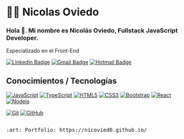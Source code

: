 # :man_technologist: Nicolas Oviedo
### Hola 👋. Mi nombre es Nicolás Oviedo, Fullstack JavaScript Developer. 
Especializado en el Front-End

 
 [![Linkedin Badge](https://img.shields.io/badge/-LinkedIn-blue?style=flat-square&logo=Linkedin&logoColor=white&link=https://www.linkedin.com/in/nicol%C3%A1s-b-oviedo-0989241bb//)](https://www.linkedin.com/in/nicol%C3%A1s-b-oviedo-0989241bb//)
[![Gmail Badge](https://img.shields.io/badge/-Gmail-c14438?style=flat-square&logo=Gmail&logoColor=white&link=mailto:briannoviedo@gmail.com)](mailto:briannoviedo@gmail.com)
[![Hotmail Badge](https://img.shields.io/badge/-Hotmail-0078D4?style=flat-square&logo=microsoft-outlook&logoColor=white&link=mailto:briannicolasoviedo@hotmail.com)](mailto:briannicolasoviedo@hotmail.com)

 
 ## Conocimientos / Tecnologías

[![JavaScript](https://img.shields.io/badge/-JavaScript-black?style=flat-square&logo=javascript&link=https://github.com/Nicovied0)](https://github.com/Nicovied0)
[![TypeScript](https://img.shields.io/badge/-TypeScript-007ACC?style=flat-square&logo=typescript&link=https://github.com/Nicovied0)](https://github.com/Nicovied0)
[![HTML5](https://img.shields.io/badge/-HTML5-E34F26?style=flat-square&logo=html5&logoColor=white&link=https://github.com/Nicovied0)](https://github.com/Nicovied0)
[![CSS3](https://img.shields.io/badge/-CSS3-1572B6?style=flat-square&logo=css3&link=https://github.com/Nicovied0)](https://github.com/Nicovied0/)
[![Bootstrap](https://img.shields.io/badge/-Bootstrap-563D7C?style=flat-square&logo=bootstrap&link=https://github.com/Nicovied0)](https://github.com/Nicovied0)
[![React](https://img.shields.io/badge/-React-black?style=flat-square&logo=react&link=https://github.com/Nicovied0)](https://github.com/Nicovied0)
[![Nodejs](https://img.shields.io/badge/-Nodejs-black?style=flat-square&logo=Node.js&link=https://github.com/Nicovied0/)](https://github.com/Nicovied0)


[![Git](https://img.shields.io/badge/-Git-black?style=flat-square&logo=git&link=https://github.com/Nicovied0)](https://github.com/Nicovied0)
[![GitHub](https://img.shields.io/badge/-GitHub-181717?style=flat-square&logo=github&link=https://github.com/Nicovied0/)](https://github.com/Nicovied0)



##
<samp>
 :art: Portfolio: https://nicovied0.github.io/ <br>
 </samp>
 
 ##
<!--


- 🔭 I’m currently working on ...
- 🌱 I’m currently learning ...
- 👯 I’m looking to collaborate on ...
- 🤔 I’m looking for help with ...
- 💬 Ask me about ...
- 📫 How to reach me: ...
- 😄 Pronouns: ...
- ⚡ Fun fact: ...
-->
